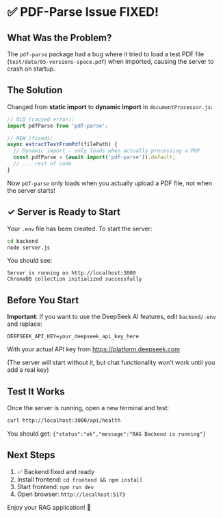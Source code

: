 # ✅ PDF-Parse Issue FIXED!

## What Was the Problem?

The `pdf-parse` package had a bug where it tried to load a test PDF file (`test/data/05-versions-space.pdf`) when imported, causing the server to crash on startup.

## The Solution

Changed from **static import** to **dynamic import** in `documentProcessor.js`:

```javascript
// OLD (caused error):
import pdfParse from 'pdf-parse';

// NEW (fixed):
async extractTextFromPdf(filePath) {
  // Dynamic import - only loads when actually processing a PDF
  const pdfParse = (await import('pdf-parse')).default;
  // ... rest of code
}
```

Now `pdf-parse` only loads when you actually upload a PDF file, not when the server starts!

## ✓ Server is Ready to Start

Your `.env` file has been created. To start the server:

```bash
cd backend
node server.js
```

You should see:
```
Server is running on http://localhost:3000
ChromaDB collection initialized successfully
```

## Before You Start

**Important**: If you want to use the DeepSeek AI features, edit `backend/.env` and replace:
```
DEEPSEEK_API_KEY=your_deepseek_api_key_here
```

With your actual API key from https://platform.deepseek.com

(The server will start without it, but chat functionality won't work until you add a real key)

## Test It Works

Once the server is running, open a new terminal and test:

```bash
curl http://localhost:3000/api/health
```

You should get: `{"status":"ok","message":"RAG Backend is running"}`

## Next Steps

1. ✅ Backend fixed and ready
2. Install frontend: `cd frontend && npm install`
3. Start frontend: `npm run dev`
4. Open browser: `http://localhost:5173`

Enjoy your RAG application! 🚀

